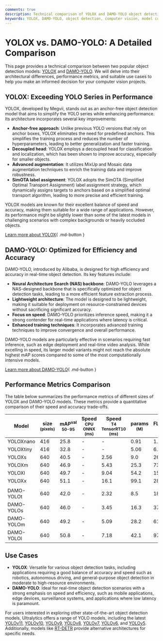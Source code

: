 ```yaml
---
comments: true
description: Technical comparison of YOLOX and DAMO-YOLO object detection models, including architecture, performance, and use cases.
keywords: YOLOX, DAMO-YOLO, object detection, computer vision, model comparison, Ultralytics
---
```


# YOLOX vs. DAMO-YOLO: A Detailed Comparison

<script async src="https://cdn.jsdelivr.net/npm/chart.js@3.9.1/dist/chart.min.js"></script>
<script defer src="../../javascript/benchmark.js"></script>

<canvas id="modelComparisonChart" width="1024" height="400" active-models='["YOLOX", "DAMO-YOLO"]'></canvas>

This page provides a technical comparison between two popular object detection models: [YOLOX](https://arxiv.org/abs/2107.08430) and [DAMO-YOLO](https://arxiv.org/abs/2111.15666). We will delve into their architectural differences, performance metrics, and suitable use cases to help you make an informed decision for your computer vision projects.

## YOLOX: Exceeding YOLO Series in Performance

YOLOX, developed by Megvii, stands out as an anchor-free object detection model that aims to simplify the YOLO series while enhancing performance. Its architecture incorporates several key improvements:

- **Anchor-free approach**: Unlike previous YOLO versions that rely on anchor boxes, YOLOX eliminates the need for predefined anchors. This simplifies the training process and reduces the number of hyperparameters, leading to better generalization and faster training.
- **Decoupled head**: YOLOX employs a decoupled head for classification and localization, which has been shown to improve accuracy, especially for smaller objects.
- **Advanced augmentation**: It utilizes MixUp and Mosaic data augmentation techniques to enrich the training data and improve robustness.
- **SimOTA label assignment**: YOLOX adopts the SimOTA (Simplified Optimal Transport Assignment) label assignment strategy, which dynamically assigns targets to anchors based on a simplified optimal transport algorithm, leading to more precise and efficient training.

YOLOX models are known for their excellent balance of speed and accuracy, making them suitable for a wide range of applications. However, its performance might be slightly lower than some of the latest models in challenging scenarios with complex backgrounds or heavily occluded objects.

[Learn more about YOLOX](https://arxiv.org/abs/2107.08430){ .md-button }

## DAMO-YOLO: Optimized for Efficiency and Accuracy

DAMO-YOLO, introduced by Alibaba, is designed for high efficiency and accuracy in real-time object detection. Its key features include:

- **Neural Architecture Search (NAS) backbone**: DAMO-YOLO leverages a NAS-designed backbone that is specifically optimized for object detection tasks, leading to a more efficient feature extraction process.
- **Lightweight architecture**: The model is designed to be lightweight, making it suitable for deployment on resource-constrained devices without sacrificing significant accuracy.
- **Focus on speed**: DAMO-YOLO prioritizes inference speed, making it a strong contender for real-time applications where latency is critical.
- **Enhanced training techniques**: It incorporates advanced training techniques to improve convergence and overall performance.

DAMO-YOLO models are particularly effective in scenarios requiring fast inference, such as edge deployment and real-time video analysis. While excelling in speed, its larger model variants might not reach the absolute highest mAP scores compared to some of the most computationally intensive models.

[Learn more about DAMO-YOLO](https://arxiv.org/abs/2111.15666){ .md-button }

## Performance Metrics Comparison

The table below summarizes the performance metrics of different sizes of YOLOX and DAMO-YOLO models. These metrics provide a quantitative comparison of their speed and accuracy trade-offs.

| Model      | size<br><sup>(pixels) | mAP<sup>val<br>50-95 | Speed<br><sup>CPU ONNX<br>(ms) | Speed<br><sup>T4 TensorRT10<br>(ms) | params<br><sup>(M) | FLOPs<br><sup>(B) |
| ---------- | --------------------- | -------------------- | ------------------------------ | ----------------------------------- | ------------------ | ----------------- |
| YOLOXnano  | 416                   | 25.8                 | -                              | -                                   | 0.91               | 1.08              |
| YOLOXtiny  | 416                   | 32.8                 | -                              | -                                   | 5.06               | 6.45              |
| YOLOXs     | 640                   | 40.5                 | -                              | 2.56                                | 9.0                | 26.8              |
| YOLOXm     | 640                   | 46.9                 | -                              | 5.43                                | 25.3               | 73.8              |
| YOLOXl     | 640                   | 49.7                 | -                              | 9.04                                | 54.2               | 155.6             |
| YOLOXx     | 640                   | 51.1                 | -                              | 16.1                                | 99.1               | 281.9             |
|            |                       |                      |                                |                                     |                    |                   |
| DAMO-YOLOt | 640                   | 42.0                 | -                              | 2.32                                | 8.5                | 18.1              |
| DAMO-YOLOs | 640                   | 46.0                 | -                              | 3.45                                | 16.3               | 37.8              |
| DAMO-YOLOm | 640                   | 49.2                 | -                              | 5.09                                | 28.2               | 61.8              |
| DAMO-YOLOl | 640                   | 50.8                 | -                              | 7.18                                | 42.1               | 97.3              |

## Use Cases

- **YOLOX**: Versatile for various object detection tasks, including applications requiring a good balance of accuracy and speed such as robotics, autonomous driving, and general-purpose object detection in moderate to high-resource environments.
- **DAMO-YOLO**: Ideal for real-time object detection scenarios with a strong emphasis on speed and efficiency, such as mobile applications, edge devices, surveillance systems, and applications where low latency is paramount.

For users interested in exploring other state-of-the-art object detection models, Ultralytics offers a range of YOLO models, including the latest [YOLOv11](https://docs.ultralytics.com/models/yolo11/), [YOLOv10](https://docs.ultralytics.com/models/yolov10/), [YOLOv9](https://docs.ultralytics.com/models/yolov9/), [YOLOv8](https://docs.ultralytics.com/models/yolov8/), [YOLOv7](https://docs.ultralytics.com/models/yolov7/), [YOLOv6](https://docs.ultralytics.com/models/yolov6/), and [YOLOv5](https://docs.ultralytics.com/models/yolov5/). Additionally, models like [RT-DETR](https://docs.ultralytics.com/models/rtdetr/) provide alternative architectures for specific needs.
